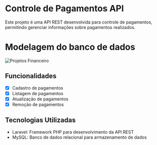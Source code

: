 # Controle de Pagamentos API

Este projeto é uma API REST desenvolvida para controle de pagamentos, permitindo gerenciar informações sobre pagamentos realizados.

# Modelagem do banco de dados

![Projetos Financeiro](https://www.gruporialma.com.br/wp-content/uploads/2024/03/Projeto-Financeiro.png)

## Funcionalidades

- [x] Cadastro de pagamentos
- [x] Listagem de pagamentos
- [x] Atualização de pagamentos
- [x] Remoção de pagamentos

## Tecnologias Utilizadas

- Laravel: Framework PHP para desenvolvimento da API REST
- MySQL: Banco de dados relacional para armazenamento de dados

